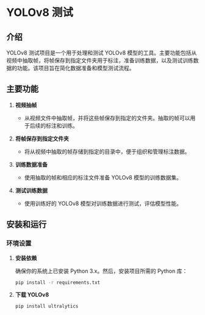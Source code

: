 # YOLOv8 测试

## 介绍

YOLOv8 测试项目是一个用于处理和测试 YOLOv8 模型的工具。主要功能包括从视频中抽取帧，将帧保存到指定文件夹用于标注，准备训练数据，以及测试训练数据的功能。该项目旨在简化数据准备和模型测试流程。

## 主要功能

1. **视频抽帧**
   - 从视频文件中抽取帧，并将这些帧保存到指定的文件夹。抽取的帧可以用于后续的标注和训练。

2. **将帧保存到指定文件夹**
   - 将从视频中抽取的帧存储到指定的目录中，便于组织和管理标注数据。

3. **训练数据准备**
   - 使用抽取的帧和相应的标注文件准备 YOLOv8 模型的训练数据集。

4. **测试训练数据**
   - 使用训练好的 YOLOv8 模型对训练数据进行测试，评估模型性能。

## 安装和运行

### 环境设置

1. **安装依赖**

   确保你的系统上已安装 Python 3.x。然后，安装项目所需的 Python 库：

   ```bash
   pip install -r requirements.txt

1. **下载 YOLOv8**

    ```bash
   pip install ultralytics
